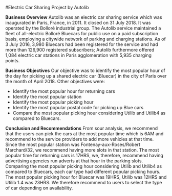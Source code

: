 #Electric Car Sharing Project by Autolib

**Business Overview**
Autolib was an electric car sharing service which was inaugurated in Paris, France, in 2011. It closed on 31 July 2018. It was operated by the Bolloré industrial group. The Autolib service maintained a fleet of all-electric Bolloré Bluecars for public use on a paid subscription basis, employing a citywide network of parking and charging stations. As of 3 July 2016, 3,980 Bluecars had been registered for the service and had more than 126,900 registered subscribers;  Autolib furthermore offered 1,084 electric car stations in Paris agglomeration with 5,935 charging points.

**Business Objectives**
Our objective was to identify the most popular hour of the day for picking up a shared electric car (Bluecar) in the city of Paris over the month of April 2018.
Other objectives were:
* Identify the most popular hour for returning cars
* Identify the most popular station
* Identify the most popular picking hour
* Identify the most popular postal code for picking up Blue cars
* Compare the most popular picking hour considering Utilib and Utilib4 as compared to Bluecars.

**Conclusion and Recommendations**
From sour analysis, we recommend that the users can pick the cars at the most popular time which is 6AM and recommend to the service providers to add more vehicles at that time.
Since the most popular station was Fontenay-aux-Roses/Robert Marchard/32, we recommend having more slots in that station. The most popular time for returning cars is 17HRS, we, therefore, recommend having advertising agencies run adverts at that hour in the parking slots.
Comparing the most popular picking hour considering Utilib and Utilib4 as compared to Bluecars, each car type had different popular picking hours. The most popular picking hour for Bluecar was 19HRS, Utilib was 12HRS and Utilib 1.4 was 23HRS. We therefore recommend to users to select the type of car depending on availability.


